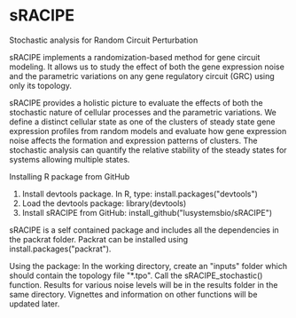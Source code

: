 # sRACIPE
Stochastic analysis for Random Circuit Perturbation

sRACIPE implements a randomization-based method for gene circuit modeling. It allows us to study the effect of both the gene expression noise and the parametric variations on any gene regulatory circuit (GRC) using only its topology. 

sRACIPE provides a holistic picture to evaluate the effects of both the stochastic nature of cellular processes and the parametric variations. We define a distinct cellular state as one of the clusters of steady state gene expression profiles from random models and evaluate how gene expression noise affects the formation and expression patterns of clusters. The stochastic analysis can quantify the relative stability of the steady states for systems allowing multiple states. 

Installing R package from GitHub

1) Install devtools package. In R, type: 
	install.packages("devtools")
2) Load the devtools package:
	library(devtools)
3) Install sRACIPE from GitHub:
	install_github("lusystemsbio/sRACIPE")

sRACIPE is a self contained package and includes all the dependencies in the packrat folder.
Packrat can be installed using install.packages("packrat").

Using the package: 
In the working directory, create an "inputs" folder which should contain the topology file "*.tpo".
Call the sRACIPE_stochastic() function. 
Results for various noise levels will be in the results folder in the same directory.
Vignettes and information on other functions will be updated later.
 

